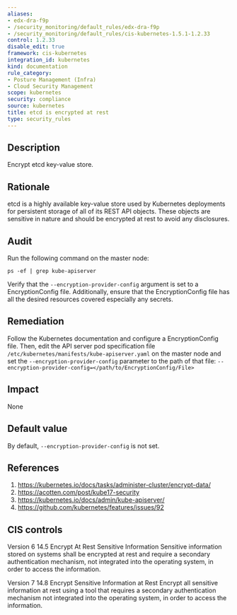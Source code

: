 ```yaml
---
aliases:
- edx-dra-f9p
- /security_monitoring/default_rules/edx-dra-f9p
- /security_monitoring/default_rules/cis-kubernetes-1.5.1-1.2.33
control: 1.2.33
disable_edit: true
framework: cis-kubernetes
integration_id: kubernetes
kind: documentation
rule_category:
- Posture Management (Infra)
- Cloud Security Management
scope: kubernetes
security: compliance
source: kubernetes
title: etcd is encrypted at rest
type: security_rules
---
```


## Description

Encrypt etcd key-value store.

## Rationale

etcd is a highly available key-value store used by Kubernetes deployments for persistent storage of all of its REST API objects. These objects are sensitive in nature and should be encrypted at rest to avoid any disclosures.

## Audit

Run the following command on the master node:
```
ps -ef | grep kube-apiserver
```
Verify that the `--encryption-provider-config` argument is set to a EncryptionConfig file. Additionally, ensure that the EncryptionConfig file has all the desired resources covered especially any secrets.

## Remediation

Follow the Kubernetes documentation and configure a EncryptionConfig file. Then, edit the API server pod specification file `/etc/kubernetes/manifests/kube-apiserver.yaml` on the master node and set the `--encryption-provider-config` parameter to the path of that file: `--encryption-provider-config=</path/to/EncryptionConfig/File>`

## Impact

None

## Default value

By default, `--encryption-provider-config` is not set.

## References

1. https://kubernetes.io/docs/tasks/administer-cluster/encrypt-data/ 
2. https://acotten.com/post/kube17-security 
3. https://kubernetes.io/docs/admin/kube-apiserver/ 
4. https://github.com/kubernetes/features/issues/92

## CIS controls

Version 6 14.5 Encrypt At Rest Sensitive Information Sensitive information stored on systems shall be encrypted at rest and require a secondary authentication mechanism, not integrated into the operating system, in order to access the information. 

Version 7 14.8 Encrypt Sensitive Information at Rest Encrypt all sensitive information at rest using a tool that requires a secondary authentication mechanism not integrated into the operating system, in order to access the information.

